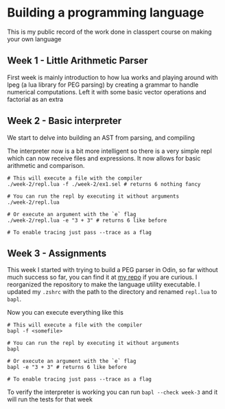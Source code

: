 # Building a programming language

This is my public record of the work done in classpert course on making your own language

## Week 1 - Little Arithmetic Parser
First week is mainly introduction to how lua works and playing around with lpeg (a lua library for PEG parsing)
by creating a grammar to handle numerical computations. Left it with some basic vector operations and factorial as an extra

## Week 2 - Basic interpreter
We start to delve into building an AST from parsing, and compiling

The interpreter now is a bit more intelligent so there is a very simple repl which can now receive files and expressions.
It now allows for basic arithmetic and comparison.

```
# This will execute a file with the compiler
./week-2/repl.lua -f ./week-2/ex1.sel # returns 6 nothing fancy

# You can run the repl by executing it without arguments
./week-2/repl.lua

# Or execute an argument with the `e` flag
./week-2/repl.lua -e "3 + 3" # returns 6 like before

# To enable tracing just pass --trace as a flag
```

## Week 3 - Assignments
This week I started with trying to build a PEG parser in Odin, so far without much success so far, you 
can find it at [my repo](https://github.com/dvrd/pegasus) if you are curious. I reorganized the repository to 
make the language utility executable. I updated my `.zshrc` with the path to the directory and renamed `repl.lua` to `bapl`.

Now you can execute everything like this

```
# This will execute a file with the compiler
bapl -f <somefile>

# You can run the repl by executing it without arguments
bapl

# Or execute an argument with the `e` flag
bapl -e "3 + 3" # returns 6 like before

# To enable tracing just pass --trace as a flag
```

To verify the interpreter is working you can run `bapl --check week-3` and it will run the tests for that week


